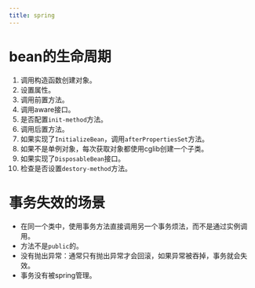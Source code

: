 ```yaml
---
title: spring
---
```


# bean的生命周期

1. 调用构造函数创建对象。
2. 设置属性。
3. 调用前置方法。
4. 调用aware接口。
5. 是否配置`init-method`方法。
6. 调用后置方法。
7. 如果实现了`InitializeBean`，调用`afterPropertiesSet`方法。
8. 如果不是单例对象，每次获取对象都使用cglib创建一个子类。
9. 如果实现了`DisposableBean`接口。
10. 检查是否设置`destory-method`方法。

# 事务失效的场景

- 在同一个类中，使用事务方法直接调用另一个事务烦法，而不是通过实例调用。
- 方法不是`public`的。
- 没有抛出异常：通常只有抛出异常才会回滚，如果异常被吞掉，事务就会失效。
- 事务没有被spring管理。

